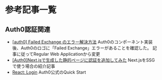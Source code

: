 # 参考記事一覧

## Auth0認証関連

- [[auth0] Failed Exchange のエラー解決方法](https://qiita.com/mitsuhiro_K/items/2201d731a0370cd8b61b)
Auth0のコンポーネント実装後、Auth0のロゴに「Failed Exchange」エラーがあることを確認した。
記事に従ってRegular Web Applicationから変更
- [[Auth0]Next.jsで生成した静的ページに認証を追加してみた](https://dev.classmethod.jp/articles/auth0_nextjs_ssg/)
Next.jsをSSGで使う場合の紹介記事
- [React: Login](https://auth0.com/docs/quickstart/spa/react)
Auth0公式のQuick Start
